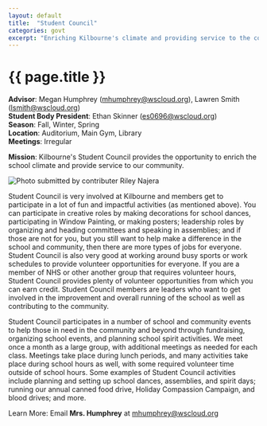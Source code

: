 ```yaml
---
layout: default
title:  "Student Council"
categories: govt
excerpt: "Enriching Kilbourne's climate and providing service to the community."
---
```


# {{ page.title }}

**Advisor**: Megan Humphrey (<mhumphrey@wscloud.org>), Lawren Smith (<lsmith@wscloud.org>)
<br/>**Student Body President**: Ethan Skinner (<es0696@wscloud.org>)
<br/>**Season**: Fall, Winter, Spring
<br/>**Location**: Auditorium, Main Gym, Library
<br/>**Meetings**: Irregular

**Mission**: Kilbourne's Student Council provides the opportunity to enrich the school climate and provide service to our community.

<img src="{{ site.baseurl }}/images/clubs/{{ page.title }}.jpg" alt="Photo submitted by contributer Riley Najera"/>

Student Council is very involved at Kilbourne and members get to participate in a lot of fun and impactful activities (as mentioned above). You can participate in creative roles by making decorations for school dances, participating in Window Painting, or making posters; leadership roles by organizing and heading committees and speaking in assemblies; and if those are not for you, but you still want to help make a difference in the school and community, then there are more types of jobs for everyone. Student Council is also very good at working around busy sports or work schedules to provide volunteer opportunities for everyone. If you are a member of NHS or other another group that requires volunteer hours, Student Council provides plenty of volunteer opportunities from which you can earn credit. Student Council members are leaders who want to get involved in the improvement and overall running of the school as well as contributing to the community. 

Student Council participates in a number of school and community events to help those in need in the community and beyond through fundraising, organizing school events, and planning school spirit activities. We meet once a month as a large group, with additional meetings as needed for each class. Meetings take place during lunch periods, and many activities take place during school hours as well, with some required volunteer time outside of school hours. Some examples of Student Council activities include planning and setting up school dances, assemblies, and spirit days; running our annual canned food drive, Holiday Compassion Campaign, and blood drives; and more.

Learn More: Email **Mrs. Humphrey** at <mhumphrey@wscloud.org>
